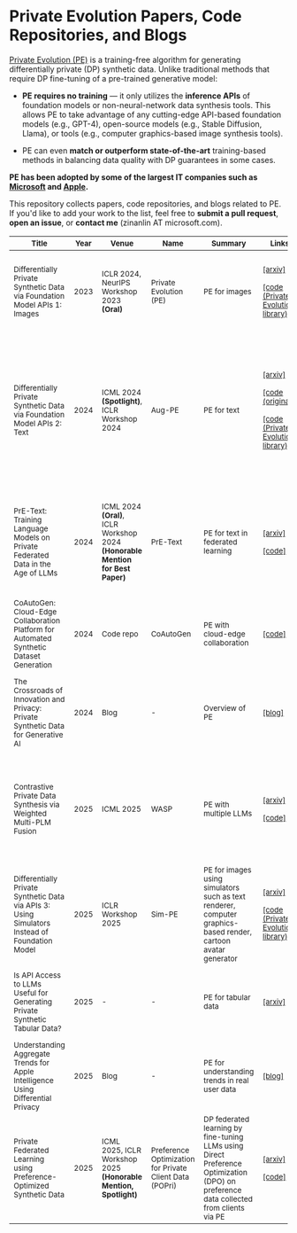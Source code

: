 # Private Evolution Papers, Code Repositories, and Blogs

[Private Evolution (PE)](https://arxiv.org/abs/2305.15560) is a training-free algorithm for generating differentially private (DP) synthetic data. Unlike traditional methods that require DP fine-tuning of a pre-trained generative model:

* __PE requires no training__ — it only utilizes the __inference APIs__ of foundation models or non-neural-network data synthesis tools. This allows PE to take advantage of any cutting-edge API-based foundation models (e.g., GPT-4), open-source models (e.g., Stable Diffusion, Llama), or tools (e.g., computer graphics-based image synthesis tools).

* PE can even __match or outperform state-of-the-art__ training-based methods in balancing data quality with DP guarantees in some cases.

**PE has been adopted by some of the largest IT companies such as [Microsoft](https://www.microsoft.com/en-us/research/blog/the-crossroads-of-innovation-and-privacy-private-synthetic-data-for-generative-ai/) and [Apple](https://machinelearning.apple.com/research/differential-privacy-aggregate-trends).**

This repository collects papers, code repositories, and blogs related to PE. If you'd like to add your work to the list, feel free to __submit a pull request__, __open an issue__, or __contact me__ (zinanlin AT microsoft.com).


| <sub>Title</sub>                                                                                          | <sub>Year</sub> | <sub>Venue</sub>                                                                           | <sub>Name</sub>                                                    | <sub>Summary</sub>                                                                                                                               | <sub>Links</sub>                                                                                                                                                                                                 | <sub>Organizations</sub>                                                                                             | <sub>Authors</sub>                                                                                                                                                     |
|-----------------------------------------------------------------------------------------------------------|-----------------|--------------------------------------------------------------------------------------------|--------------------------------------------------------------------|--------------------------------------------------------------------------------------------------------------------------------------------------|------------------------------------------------------------------------------------------------------------------------------------------------------------------------------------------------------------------|----------------------------------------------------------------------------------------------------------------------|------------------------------------------------------------------------------------------------------------------------------------------------------------------------|
| <sub>Differentially Private Synthetic Data via Foundation Model APIs 1: Images</sub>                      | <sub>2023</sub> | <sub>ICLR 2024, NeurIPS Workshop 2023 __(Oral)__</sub>                                     | <sub>Private Evolution (PE)</sub>                                  | <sub>PE for images</sub>                                                                                                                         | <sub>[[arxiv]](https://arxiv.org/abs/2305.15560) <br /><br />[[code (Private Evolution library)]](https://github.com/microsoft/DPSDA)</sub>                                                                      | <sub>MSR</sub>                                                                                                       | <sub>Zinan Lin, Sivakanth Gopi, Janardhan Kulkarni, Harsha Nori, Sergey Yekhanin</sub>                                                                                 |
| <sub>Differentially Private Synthetic Data via Foundation Model APIs 2: Text</sub>                        | <sub>2024</sub> | <sub>ICML 2024 __(Spotlight)__, ICLR Workshop 2024</sub>                                   | <sub>Aug-PE</sub>                                                  | <sub>PE for text</sub>                                                                                                                           | <sub>[[arxiv]](https://arxiv.org/abs/2403.01749) <br /><br />[[code (original)]](https://github.com/AI-secure/aug-pe) <br /><br />[[code (Private Evolution library)]](https://github.com/microsoft/DPSDA)</sub> | <sub>MSR, UIUC, UChicago</sub>                                                                                       | <sub>Chulin Xie, Zinan Lin, Arturs Backurs, Sivakanth Gopi, Da Yu, Huseyin Inan, Harsha Nori, Haotian Jiang, Huishuai Zhang, Yin Tat Lee, Bo Li, Sergey Yekhanin</sub> |
| <sub>PrE-Text: Training Language Models on Private Federated Data in the Age of LLMs</sub>                | <sub>2024</sub> | <sub>ICML 2024 __(Oral)__, ICLR Workshop 2024 __(Honorable Mention for Best Paper)__</sub> | <sub>PrE-Text</sub>                                                | <sub>PE for text in federated learning</sub>                                                                                                     | <sub>[[arxiv]](https://arxiv.org/pdf/2406.02958) <br /><br />[[code]](https://github.com/houcharlie/PrE-Text)</sub>                                                                                              | <sub>Meta, CMU</sub>                                                                                                 | <sub>Charlie Hou, Akshat Shrivastava, Hongyuan Zhan, Rylan Conway, Trang Le, Adithya Sagar, Giulia Fanti, Daniel Lazar</sub>                                           |
| <sub>CoAutoGen: Cloud-Edge Collaboration Platform for Automated Synthetic Dataset Generation</sub>        | <sub>2024</sub> | <sub>Code repo</sub>                                                                       | <sub>CoAutoGen</sub>                                               | <sub>PE with cloud-edge collaboration</sub>                                                                                                      | <sub>[[code]](https://github.com/TsingZ0/CoAutoGen)</sub>                                                                                                                                                        | <sub>Shanghai Jiao Tong University</sub>                                                                             | <sub>Jianqing Zhang</sub>                                                                                                                                              |
| <sub>The Crossroads of Innovation and Privacy: Private Synthetic Data for Generative AI</sub>             | <sub>2024</sub> | <sub>Blog</sub>                                                                            | <sub>-</sub>                                                       | <sub>Overview of PE</sub>                                                                                                                        | <sub>[[blog]](https://www.microsoft.com/en-us/research/blog/the-crossroads-of-innovation-and-privacy-private-synthetic-data-for-generative-ai/)</sub>                                                            | <sub>MSR</sub>                                                                                                       | <sub>Gbola Afonja, Robert Sim, Zinan Lin, Huseyin Atahan Inan, Sergey Yekhanin </sub>                                                                                  |
| <sub>Contrastive Private Data Synthesis via Weighted Multi-PLM Fusion</sub>                               | <sub>2025</sub> | <sub>ICML 2025</sub>                                                                       | <sub>WASP</sub>                                                    | <sub>PE with multiple LLMs</sub>                                                                                                                 | <sub>[[arxiv]](https://arxiv.org/abs/2502.00245) <br /><br />[[code]](https://anonymous.4open.science/r/WASP)</sub>                                                                                              | <sub>Tsinghua University, Shanghai Jiao Tong University, Harbin Institute of Technology, AsiaInfo Technologies</sub> | <sub>Tianyuan Zou, Yang Liu, Peng Li, Yufei Xiong, Jianqing Zhang, Jingjing Liu, Xiaozhou Ye, Ye Ouyang, Ya-Qin Zhang</sub>                                            |
| <sub>Differentially Private Synthetic Data via APIs 3: Using Simulators Instead of Foundation Model</sub> | <sub>2025</sub> | <sub>ICLR Workshop 2025</sub>                                                              | <sub>Sim-PE</sub>                                                  | <sub>PE for images using simulators such as text renderer, computer graphics-based render, cartoon avatar generator</sub>                        | <sub>[[arxiv]](https://arxiv.org/abs/2502.05505) <br /><br />[[code (Private Evolution library)]](https://github.com/microsoft/DPSDA)</sub>                                                                      | <sub>MSR</sub>                                                                                                       | <sub>Zinan Lin, Tadas Baltrusaitis, Sergey Yekhanin</sub>                                                                                                              |
| <sub>Is API Access to LLMs Useful for Generating Private Synthetic Tabular Data?</sub>                    | <sub>2025</sub> | <sub>-</sub>                                                                               | <sub>-</sub>                                                       | <sub>PE for tabular data</sub>                                                                                                                   | <sub>[[arxiv]](https://arxiv.org/abs/2502.06555)</sub>                                                                                                                                                           | <sub>Google, Boston University</sub>                                                                                 | <sub>Marika Swanberg, Ryan McKenna, Edo Roth, Albert Cheu, Peter Kairouz</sub>                                                                                         |
| <sub>Understanding Aggregate Trends for Apple Intelligence Using Differential Privacy</sub>               | <sub>2025</sub> | <sub>Blog</sub>                                                                            | <sub>-</sub>                                                       | <sub>PE for understanding trends in real user data</sub>                                                                                         | <sub>[[blog]](https://machinelearning.apple.com/research/differential-privacy-aggregate-trends)</sub>                                                                                                            | <sub>Apple</sub>                                                                                                     | <sub>-</sub>                                                                                                                                                           |
| <sub>Private Federated Learning using Preference-Optimized Synthetic Data</sub>                           | <sub>2025</sub> | <sub>ICML 2025, ICLR Workshop 2025 __(Honorable Mention, Spotlight)__</sub>                | <sub>Preference Optimization for Private Client Data (POPri)</sub> | <sub>DP federated learning by fine-tuning LLMs using Direct Preference Optimization (DPO) on preference data collected from clients via PE</sub> | <sub>[[arxiv]](https://arxiv.org/abs/2504.16438) <br /><br />[[code]](https://github.com/meiyuw/POPri)</sub>                                                                                                     | <sub>CMU, Pittsburgh Supercomputing Center, Coldrays</sub>                                                           | <sub>Charlie Hou, Mei-Yu Wang, Yige Zhu, Daniel Lazar, Giulia Fanti</sub>                                                                                              |

